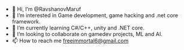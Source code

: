 - 👋 Hi, I’m @RavshanovMaruf
- 👀 I’m interested in Game development, game hacking and .net core framework.
- 🌱 I’m currently learning C#/C++, unity and .NET core.
- 💞️ I’m looking to collaborate on gamedev projects, ML and AI.
- 📫 How to reach me freeimmortal6@gmail.com

<!---
RavshanovMaruf/RavshanovMaruf is a ✨ special ✨ repository because its `README.md` (this file) appears on your GitHub profile.
You can click the Preview link to take a look at your changes.
--->
